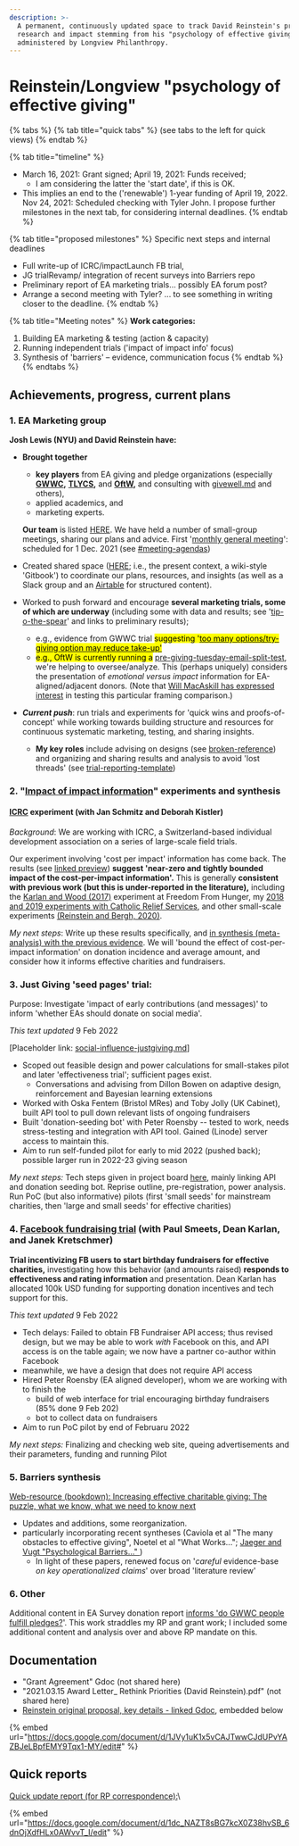 ```yaml
---
description: >-
  A permanent, continuously updated space to track David Reinstein's progress on
  research and impact stemming from his "psychology of effective giving" grant,
  administered by Longview Philanthropy.
---
```


# Reinstein/Longview "psychology of effective giving"

{% tabs %}
{% tab title="quick tabs" %}
(see tabs to the left for quick views)
{% endtab %}

{% tab title="timeline" %}
* March 16, 2021: Grant signed; April 19, 2021: Funds received;
  * I am considering the latter the 'start date', if this is OK.
* This implies an end to the ('renewable') 1-year funding of April 19, 2022. Nov 24, 2021: Scheduled checking with Tyler John. I propose further milestones in the next tab, for considering internal deadlines.
{% endtab %}

{% tab title="proposed milestones" %}
Specific next steps and internal deadlines

* Full write-up of ICRC/impactLaunch FB trial,
* JG trialRevamp/ integration of recent surveys into Barriers repo
* Preliminary report of EA marketing trials... possibly EA forum post?
* Arrange a second meeting with Tyler? ... to see something in writing closer to the deadline.
{% endtab %}

{% tab title="Meeting notes" %}
**Work categories:**

1. Building EA marketing & testing (action & capacity)
2. Running independent trials ('impact of impact info' focus)
3. Synthesis of 'barriers' – evidence, communication focus
{% endtab %}
{% endtabs %}

## Achievements, progress, current plans

### 1. EA Marketing group

**Josh Lewis (NYU) and David Reinstein have:**

*   **Brought together**

    * **key players** from EA giving and pledge organizations (especially [**GWWC**](../contexts-and-environments-for-testing/gwwc/)**,** [**TLYCS**](../contexts-and-environments-for-testing/tlycs/)**,** and [**OftW**](../contexts-and-environments-for-testing/one-for-the-world/)**,** and consulting with [givewell.md](../contexts-and-environments-for-testing/other/givewell.md "mention") and others),
    * applied academics, and
    * marketing experts.

    **Our team** is listed [HERE](../organization-and-overview/our-team-and-resources/). We have held a number of small-group meetings, sharing our plans and advice. First '[monthly general meeting](../tip-o-the-spear.md#meeting-agendas)': scheduled for 1 Dec. 2021 (see [#meeting-agendas](../tip-o-the-spear.md#meeting-agendas "mention"))
* Created shared space ([HERE](https://app.gitbook.com/o/-MfFk4CTSGwVOPkwnRgx/s/-Mf8cHxdwePMZXRTKnEE/); i.e., the present context, a wiki-style 'Gitbook') to coordinate our plans, resources, and insights (as well as a Slack group and an [Airtable](../organization-and-overview/how-this-gitbook-works/other-tech.md#airtable) for structured content).
* Worked to push forward and encourage **several marketing trials, some of which are underway** (including some with data and results; see '[tip-o-the-spear](../tip-o-the-spear.md)' and links to preliminary results);
  * e.g., evidence from GWWC trial <mark style="background-color:yellow;">suggesting '</mark>[<mark style="background-color:yellow;">too many options/try-giving option may reduce take-up'</mark>](../contexts-and-environments-for-testing/gwwc/pledge-page-options-trial.md#basic-results-outcomes)
  * <mark style="background-color:yellow;">e.g., OftW is currently running a</mark> [pre-giving-tuesday-email-split-test](../contexts-and-environments-for-testing/one-for-the-world/pre-giving-tuesday-email-split-test/ "mention"), we're helping to oversee/analyze. This (perhaps uniquely) considers the presentation of _emotional versus impact_ information for EA-aligned/adjacent donors. (Note that [Will MacAskill has expressed interest](https://docs.google.com/document/d/1JVy1uK1x5vCAJTwwCJdUPvYAZBJeLBpfEMY9Tqx1-MY/edit#) in testing this particular framing comparison.)
* _**Current push**_: run trials and experiments for 'quick wins and proofs-of-concept' while working towards building structure and resources for continuous systematic marketing, testing, and sharing insights.
  * **My key roles** include advising on designs (see [broken-reference](broken-reference/ "mention")) and organizing and sharing results and analysis to avoid 'lost threads' (see [trial-reporting-template](../contexts-and-environments-for-testing/trial-reporting-template/ "mention"))

### 2. "[Impact of impact information](../contexts-and-environments-for-testing/charities-fundraisers-and-impact-information/)" experiments and synthesis

#### [ICRC](../contexts-and-environments-for-testing/charities-fundraisers-and-impact-information/icrc-quick-overview-+.md) experiment (with Jan Schmitz and Deborah Kistler)

_Background_: We are working with ICRC, a Switzerland-based individual development association on a series of large-scale field trials.

Our experiment involving 'cost per impact' information has come back. The results (see [linked preview](../contexts-and-environments-for-testing/charities-fundraisers-and-impact-information/icrc-quick-overview-+.md)) **suggest 'near-zero and tightly bounded impact of the cost-per-impact information'.** This is generally **consistent with previous work (but this is under-reported in the literature),** including the [Karlan and Wood (2017)](https://www.sciencedirect.com/science/article/abs/pii/S2214804316300490?via%3Dihub) experiment at Freedom From Hunger, my [2018 and 2019 experiments with Catholic Relief Services](https://daaronr.github.io/dualprocess/donor-voice-questions-and-tests.html#comparison-of-posterior-probabilities), and other small-scale experiments [(Reinstein and Bergh, 2020)](https://journals.sagepub.com/doi/full/10.1177/1948550619893968?casa\_token=LHG5-s5teJYAAAAA%3AFpnPvCaoS94ADEvRt772GtOEHyhfSWAbWoboSArW\_WZ13s2AACbD6Ty\_Z07M6UhPqC\_ROWKYV1A).

_My next steps_: Write up these results specifically, and [in synthesis (meta-analysis) with the previous evidence](https://daaronr.github.io/dualprocess/index.html#raises-questions). We will 'bound the effect of cost-per-impact information' on donation incidence and average amount, and consider how it informs effective charities and fundraisers.

### 3. Just Giving 'seed pages' trial:

Purpose: Investigate 'impact of early contributions (and messages)' to inform 'whether EAs should donate on social media'.

_This text updated_ 9 Feb 2022

\[Placeholder link: [social-influence-justgiving.md](../contexts-and-environments-for-testing/charities-fundraisers-and-impact-information/social-influence-justgiving.md "mention")]

* Scoped out feasible design and power calculations for small-stakes pilot and later 'effectiveness trial'; sufficient pages exist.&#x20;
  * Conversations and advising from Dillon Bowen on adaptive design, reinforcement and Bayesian learning extensions
* Worked with Oska Fentem (Bristol MRes) and Toby Jolly (UK Cabinet), built API tool to pull down relevant lists of ongoing fundraisers
* Built 'donation-seeding bot' with Peter Roensby -- tested to work, needs stress-testing and integration with API tool. Gained (Linode) server access to maintain this.&#x20;
* Aim to run self-funded pilot for early to mid 2022  (pushed back); possible larger run in 2022-23 giving season

_My next steps:_ Tech steps given in project board [here](https://github.com/daaronr/sponsorship\_design\_analysis/projects/1), mainly linking API and donation seeding bot.  Reprise outline, pre-registration, power analysis. Run PoC (but also informative) pilots (first 'small seeds' for mainstream charities, then 'large and small seeds' for effective charities)

### 4. [Facebook fundraising trial](reinstein-longview-psychology-of-effective-giving-project.md#4.-facebook-fundraising-trial-with-paul-smeets-dean-karlan-and-janek-kretschmer) (with Paul Smeets, Dean Karlan, and Janek Kretschmer)

**Trial incentivizing FB users to start birthday fundraisers for effective charities,** investigating how this behavior (and amounts raised) **responds to effectiveness and rating information** and presentation. Dean Karlan has allocated 100k USD funding for supporting donation incentives and tech support for this.

_This text updated_ 9 Feb 2022

* Tech delays: Failed to obtain FB Fundraiser API access; thus revised design, but we may be able to work _with_ Facebook on this, and API access is on the table again; we now have a partner co-author within Facebook
* meanwhile, we have a design that does not require API access
* Hired Peter Roensby (EA aligned developer), whom we are working with to finish the
  * build of web interface for trial encouraging birthday fundraisers (85% done 9 Feb 202)
  * bot to collect data on fundraisers
* Aim to run PoC pilot by end of Februaru 2022

_My next steps:_ Finalizing and checking web site, queing advertisements and their parameters, funding and running  Pilot

### 5. Barriers synthesis

[Web-resource (bookdown): Increasing effective charitable giving: The puzzle, what we know, what we need to know next](https://daaronr.github.io/ea\_giving\_barriers/index.html)

* Updates and additions, some reorganization.
* particularly incorporating recent syntheses (Caviola et al "The many obstacles to effective giving", Noetel et al "What Works..."; [Jaeger and Vugt "Psychological Barriers..." ](https://www.sciencedirect.com/science/article/pii/S2352250X21001779))
  * In light of these papers, renewed focus on '_careful_ evidence-base _on key operationalized claims_' over broad 'literature review'

### 6. Other

Additional content in EA Survey donation report [informs 'do GWWC people fulfill pledges?](https://rethinkpriorities.github.io/ea\_data\_public/eas\_donations.html#plan-actual)'. This work straddles my RP and grant work; I included some additional content and analysis over and above RP mandate on this.

## Documentation

* "Grant Agreement" Gdoc (not shared here)
* "2021.03.15 Award Letter\_ Rethink Priorities (David Reinstein).pdf" (not shared here)
* [Reinstein original proposal, key details - linked Gdoc](https://docs.google.com/document/d/1JVy1uK1x5vCAJTwwCJdUPvYAZBJeLBpfEMY9Tqx1-MY/edit#), embedded below

{% embed url="https://docs.google.com/document/d/1JVy1uK1x5vCAJTwwCJdUPvYAZBJeLBpfEMY9Tqx1-MY/edit#" %}

## Quick reports

[Quick update report (for RP correspondence):](https://docs.google.com/document/d/1dc\_NAZT8sBG7kcX0Z38hvSB\_6dnOjXdfHLx0AWvvT\_I/edit)\\

{% embed url="https://docs.google.com/document/d/1dc_NAZT8sBG7kcX0Z38hvSB_6dnOjXdfHLx0AWvvT_I/edit" %}
